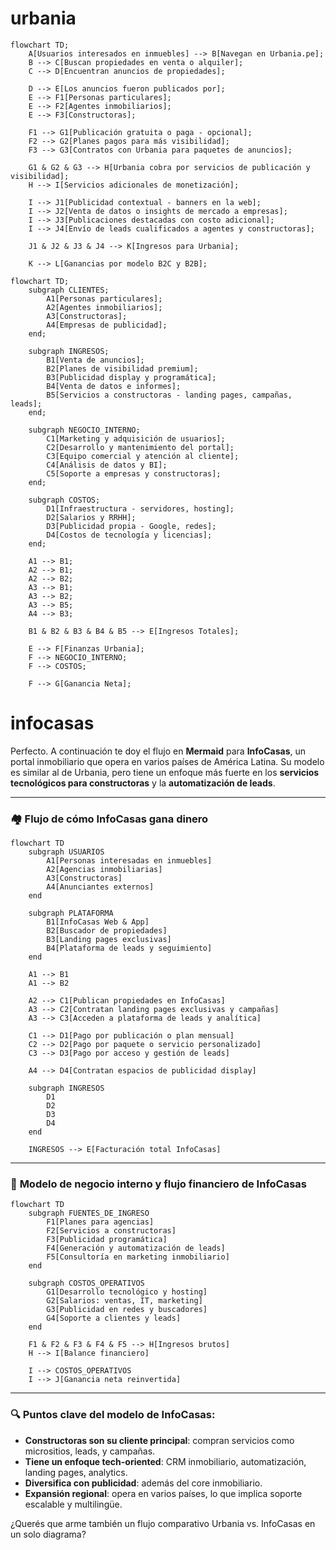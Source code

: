 # urbania

```mermaid
flowchart TD;
    A[Usuarios interesados en inmuebles] --> B[Navegan en Urbania.pe];
    B --> C[Buscan propiedades en venta o alquiler];
    C --> D[Encuentran anuncios de propiedades];

    D --> E[Los anuncios fueron publicados por];
    E --> F1[Personas particulares];
    E --> F2[Agentes inmobiliarios];
    E --> F3[Constructoras];

    F1 --> G1[Publicación gratuita o paga - opcional];
    F2 --> G2[Planes pagos para más visibilidad];
    F3 --> G3[Contratos con Urbania para paquetes de anuncios];

    G1 & G2 & G3 --> H[Urbania cobra por servicios de publicación y visibilidad];
    H --> I[Servicios adicionales de monetización];

    I --> J1[Publicidad contextual - banners en la web];
    I --> J2[Venta de datos o insights de mercado a empresas];
    I --> J3[Publicaciones destacadas con costo adicional];
    I --> J4[Envío de leads cualificados a agentes y constructoras];

    J1 & J2 & J3 & J4 --> K[Ingresos para Urbania];

    K --> L[Ganancias por modelo B2C y B2B];

```



```mermaid
flowchart TD;
    subgraph CLIENTES;
        A1[Personas particulares];
        A2[Agentes inmobiliarios];
        A3[Constructoras];
        A4[Empresas de publicidad];
    end;

    subgraph INGRESOS;
        B1[Venta de anuncios];
        B2[Planes de visibilidad premium];
        B3[Publicidad display y programática];
        B4[Venta de datos e informes];
        B5[Servicios a constructoras - landing pages, campañas, leads];
    end;

    subgraph NEGOCIO_INTERNO;
        C1[Marketing y adquisición de usuarios];
        C2[Desarrollo y mantenimiento del portal];
        C3[Equipo comercial y atención al cliente];
        C4[Análisis de datos y BI];
        C5[Soporte a empresas y constructoras];
    end;

    subgraph COSTOS;
        D1[Infraestructura - servidores, hosting];
        D2[Salarios y RRHH];
        D3[Publicidad propia - Google, redes];
        D4[Costos de tecnología y licencias];
    end;

    A1 --> B1;
    A2 --> B1;
    A2 --> B2;
    A3 --> B1;
    A3 --> B2;
    A3 --> B5;
    A4 --> B3;

    B1 & B2 & B3 & B4 & B5 --> E[Ingresos Totales];

    E --> F[Finanzas Urbania];
    F --> NEGOCIO_INTERNO;
    F --> COSTOS;

    F --> G[Ganancia Neta];

```

# infocasas

Perfecto. A continuación te doy el flujo en **Mermaid** para **InfoCasas**, un portal inmobiliario que opera en varios países de América Latina. Su modelo es similar al de Urbania, pero tiene un enfoque más fuerte en los **servicios tecnológicos para constructoras** y la **automatización de leads**.

---

### 🏘️ **Flujo de cómo InfoCasas gana dinero**

```mermaid
flowchart TD
    subgraph USUARIOS
        A1[Personas interesadas en inmuebles]
        A2[Agencias inmobiliarias]
        A3[Constructoras]
        A4[Anunciantes externos]
    end

    subgraph PLATAFORMA
        B1[InfoCasas Web & App]
        B2[Buscador de propiedades]
        B3[Landing pages exclusivas]
        B4[Plataforma de leads y seguimiento]
    end

    A1 --> B1
    A1 --> B2

    A2 --> C1[Publican propiedades en InfoCasas]
    A3 --> C2[Contratan landing pages exclusivas y campañas]
    A3 --> C3[Acceden a plataforma de leads y analítica]

    C1 --> D1[Pago por publicación o plan mensual]
    C2 --> D2[Pago por paquete o servicio personalizado]
    C3 --> D3[Pago por acceso y gestión de leads]

    A4 --> D4[Contratan espacios de publicidad display]

    subgraph INGRESOS
        D1
        D2
        D3
        D4
    end

    INGRESOS --> E[Facturación total InfoCasas]
```

---

### 💼 **Modelo de negocio interno y flujo financiero de InfoCasas**

```mermaid
flowchart TD
    subgraph FUENTES_DE_INGRESO
        F1[Planes para agencias]
        F2[Servicios a constructoras]
        F3[Publicidad programática]
        F4[Generación y automatización de leads]
        F5[Consultoría en marketing inmobiliario]
    end

    subgraph COSTOS_OPERATIVOS
        G1[Desarrollo tecnológico y hosting]
        G2[Salarios: ventas, IT, marketing]
        G3[Publicidad en redes y buscadores]
        G4[Soporte a clientes y leads]
    end

    F1 & F2 & F3 & F4 & F5 --> H[Ingresos brutos]
    H --> I[Balance financiero]

    I --> COSTOS_OPERATIVOS
    I --> J[Ganancia neta reinvertida]
```

---

### 🔍 Puntos clave del modelo de InfoCasas:

* **Constructoras son su cliente principal**: compran servicios como micrositios, leads, y campañas.
* **Tiene un enfoque tech-oriented**: CRM inmobiliario, automatización, landing pages, analytics.
* **Diversifica con publicidad**: además del core inmobiliario.
* **Expansión regional**: opera en varios países, lo que implica soporte escalable y multilingüe.

¿Querés que arme también un flujo comparativo Urbania vs. InfoCasas en un solo diagrama?
